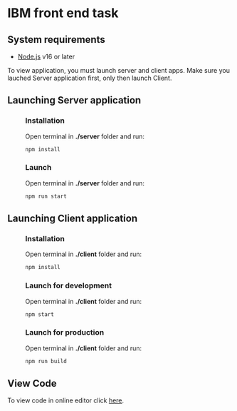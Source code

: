 # IBM front end task

## System requirements

- [Node.js](https://nodejs.org/en/) v16 or later

To view application, you must launch server and client apps.
Make sure you lauched Server application first, only then launch Client.

## Launching Server application

<div style="padding-left: 40px">

### Installation

Open terminal in **./server** folder and run:

```bash
npm install
```

### Launch

Open terminal in **./server** folder and run:

```bash
npm run start
```

</div>

## Launching Client application

<div style="padding-left: 40px">

### Installation

Open terminal in **./client** folder and run:

```bash
npm install
```

### Launch for development

Open terminal in **./client** folder and run:

```bash
npm start
```

### Launch for production

Open terminal in **./client** folder and run:

```bash
npm run build
```

</div>

## View Code

To view code in online editor click [here](https://github.dev/MatasA-commits/fe-task).
